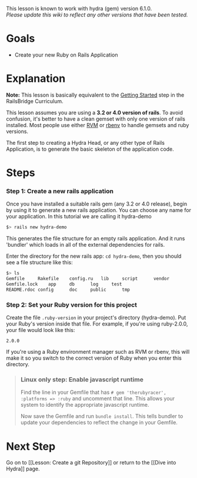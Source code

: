 This lesson is known to work with hydra (gem) version 6.1.0.   
_Please update this wiki to reflect any other versions that have been tested._

# Goals
* Create your new Ruby on Rails Application

# Explanation

**Note:** This lesson is basically equivalent to the [Getting Started](http://curriculum.railsbridge.org/curriculum/getting_started) step in the RailsBridge Curriculum.

This lesson assumes you are using a **3.2 or 4.0 version of rails**.  To avoid confusion, it's better to have a clean gemset with only one version of rails installed.  Most people use either [RVM](http://rvm.io) or [rbenv](https://github.com/sstephenson/rbenv) to handle gemsets and ruby versions.

The first step to creating a Hydra Head, or any other type of Rails Application, is to generate the basic skeleton of the application code.

# Steps

### Step 1: Create a new rails application

Once you have installed a suitable rails gem (any 3.2 or 4.0 release), begin by using it to generate a new rails application.  You can choose any name for your application.  In this tutorial we are calling it hydra-demo 

```bash
$> rails new hydra-demo
```

This generates the file structure for an empty rails application. And it runs 'bundler' which loads in all of the external dependencies for rails.

Enter the directory for the new rails app: ```cd hydra-demo```, then you should see a file structure like this:

```bash
$> ls
Gemfile		Rakefile	config.ru	lib		script		vendor
Gemfile.lock	app		db		log		test
README.rdoc	config		doc		public		tmp
```

### Step 2: Set your Ruby version for this project

Create the file ```.ruby-version``` in your project's directory (hydra-demo). Put your Ruby's version inside that file. For example, if you're using ruby-2.0.0, your file would look like this:

```text
2.0.0
```

If you're using a Ruby environment manager such as RVM or rbenv, this will make it so you switch to the correct version of Ruby when you enter this directory.

> ### Linux only step: Enable javascript runtime
>
> Find the line in your Gemfile that has ```# gem 'therubyracer', :platforms => :ruby``` and uncomment that line.  This allows your system to identify the appropriate javascript runtime.
>
> Now save the Gemfile and run ```bundle install```. This tells bundler to update your dependencies to reflect the change in your Gemfile.

# Next Step
Go on to [[Lesson: Create a git Repository]] or return to the [[Dive into Hydra]] page.